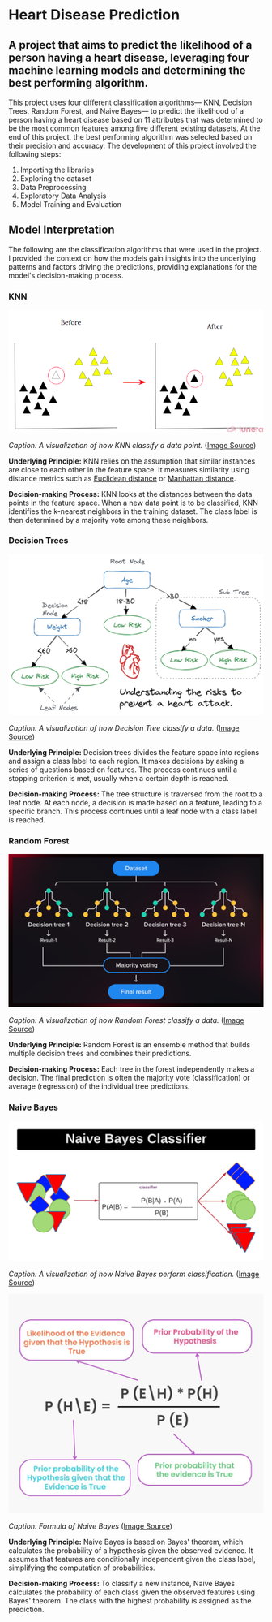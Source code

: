 # Heart Disease Prediction

## A project that aims to predict the likelihood of a person having a heart disease, leveraging four machine learning models and determining the best performing algorithm.

This project uses four different classification algorithms— KNN, Decision Trees, Random Forest, and Naive Bayes— to predict the likelihood of a person having a heart disease based on 11 attributes that was determined to be the most common features among five different existing datasets. At the end of this project, the best performing algorithm was selected based on their precision and accuracy. The development of this project involved the following steps:

1. Importing the libraries
2. Exploring the dataset
3. Data Preprocessing
4. Exploratory Data Analysis
5. Model Training and Evaluation

## Model Interpretation
The following are the classification algorithms that were used in the project. I provided the context on how the models gain insights into the underlying patterns and factors driving the predictions, providing explanations for the model's decision-making process.

### KNN
![KNN model sample](./images/KNN.png)

*Caption: A visualization of how KNN classify a data point.*
([Image Source](https://www.iunera.com/kraken/fabric/k-nearest-neighbour-knn-algorithm/))

**Underlying Principle:** KNN relies on the assumption that similar instances are close to each other in the feature space. It measures similarity using distance metrics such as [Euclidean distance](https://en.wikipedia.org/wiki/Euclidean_distance) or [Manhattan distance](https://www.educative.io/answers/what-is-manhattan-distance-in-machine-learning).

**Decision-making Process:** KNN looks at the distances between the data points in the feature space. When a new data point is to be classified, KNN identifies the k-nearest neighbors in the training dataset. The class label is then determined by a majority vote among these neighbors.


### Decision Trees
![Decision Tree model sample](./images/DecisionTree.png)

*Caption: A visualization of how Decision Tree classify a data.*
([Image Source](https://medium.com/@shrutimisra/interpretable-ai-decision-trees-f9698e94ef9b))

**Underlying Principle:** Decision trees divides the feature space into regions and assign a class label to each region. It makes decisions by asking a series of questions based on features. The process continues until a stopping criterion is met, usually when a certain depth is reached.

**Decision-making Process:** The tree structure is traversed from the root to a leaf node. At each node, a decision is made based on a feature, leading to a specific branch. This process continues until a leaf node with a class label is reached.


### Random Forest
![Random Forest model sample](./images/RandomForest.png)

*Caption: A visualization of how Random Forest classify a data.*
([Image Source](https://serokell.io/blog/random-forest-classification))

**Underlying Principle:** Random Forest is an ensemble method that builds multiple decision trees and combines their predictions.

**Decision-making Process:** Each tree in the forest independently makes a decision. The final prediction is often the majority vote (classification) or average (regression) of the individual tree predictions.


### Naive Bayes
![Naive Bayes model sample](./images/NaiveBayes.png)

*Caption: A visualization of how Naive Bayes perform classification.*
([Image Source](https://innovationyourself.com/naive-bayes-classifier/))


![Naive Bayes formula](./image/../images/NaiveBayesFormula.png)

*Caption: Formula of Naive Bayes*
([Image Source](https://www.turing.com/kb/an-introduction-to-naive-bayes-algorithm-for-beginners))

**Underlying Principle:** Naive Bayes is based on Bayes' theorem, which calculates the probability of a hypothesis given the observed evidence. It assumes that features are conditionally independent given the class label, simplifying the computation of probabilities.

**Decision-making Process:** To classify a new instance, Naive Bayes calculates the probability of each class given the observed features using Bayes' theorem. The class with the highest probability is assigned as the prediction.